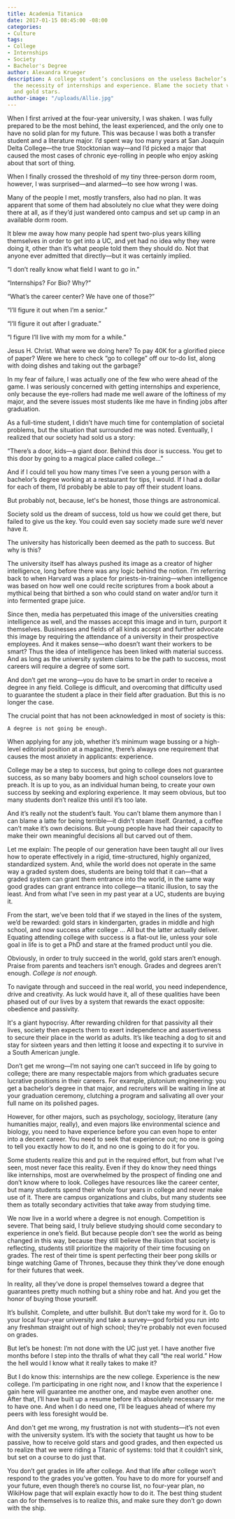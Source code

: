 ```yaml
---
title: Academia Titanica
date: 2017-01-15 08:45:00 -08:00
categories:
- Culture
tags:
- College
- Internships
- Society
- Bachelor's Degree
author: Alexandra Krueger
description: A college student’s conclusions on the useless Bachelor’s degree and
  the necessity of internships and experience. Blame the society that values grades
  and gold stars.
author-image: "/uploads/Allie.jpg"
---
```


When I first arrived at the four-year university, I was shaken. I was fully prepared to be the most behind, the least experienced, and the only one to have no solid plan for my future. This was because I was both a transfer student and a literature major. I’d spent way too many years at San Joaquin Delta College—the true Stocktonian way—and I’d picked a major that caused the most cases of chronic eye-rolling in people who enjoy asking about that sort of thing.

When I finally crossed the threshold of my tiny three-person dorm room, however, I was surprised—and alarmed—to see how wrong I was. 

Many of the people I met, mostly transfers, also had no plan. It was apparent that some of them had absolutely no clue what they were doing there at all, as if they’d just wandered onto campus and set up camp in an available dorm room. 

It blew me away how many people had spent two-plus years killing themselves in order to get into a UC, and yet had no idea why they were doing it, other than it’s what people told them they should do. Not that anyone ever admitted that directly—but it was certainly implied.
 
“I don’t really know what field I want to go in.”

“Internships? For Bio? Why?”
 
“What’s the career center? We have one of those?”

“I’ll figure it out when I’m a senior.”

“I’ll figure it out after I graduate.” 

“I figure I’ll live with my mom for a while.”
	
Jesus H. Christ. What were we doing here? To pay 40K for a glorified piece of paper? Were we here to check “go to college” off our to-do list, along with doing dishes and taking out the garbage?

In my fear of failure, I was actually one of the few who were ahead of the game. I was seriously concerned with getting internships and experience, only because the eye-rollers had made me well aware of the loftiness of my major, and the severe issues most students like me have in finding jobs after graduation. 
 
As a full-time student, I didn’t have much time for contemplation of societal problems, but the situation that surrounded me was noted. Eventually, I realized that our society had sold us a story: 

“There’s a door, kids—a giant door. Behind this door is success. You get to this door by going to a magical place called college…”

And if I could tell you how many times I’ve seen a young person with a bachelor’s  degree working at a restaurant for tips, I would. If I had a dollar for each of them, I’d probably be able to pay off their student loans.  

But probably not, because, let's be honest, those things are astronomical. 

Society sold us the dream of success, told us how we could get there, but failed to give us the key. You could even say society made sure we’d never have it. 

The university has historically been deemed as the path to success. But why is this?
 
The university itself has always pushed its image as a creator of higher intelligence, long before there was any logic behind the notion. I’m referring back to when Harvard was a place for priests-in-training—when intelligence was based on how well one could recite scriptures from a book about a mythical being that birthed a son who could stand on water and/or turn it into fermented grape juice. 

Since then, media has perpetuated this image of the universities creating intelligence as well, and the masses accept this image and in turn, purport it themselves. Businesses and fields of all kinds accept and further advocate this image by requiring the attendance of a university in their prospective employees. And it makes sense—who doesn’t want their workers to be smart? Thus the idea of intelligence has been linked with material success. And as long as the university system claims to be the path to success, most careers will require a degree of some sort. 

And don’t get me wrong—you do have to be smart in order to receive a degree in any field. College is difficult, and overcoming that difficulty used to guarantee the student a place in their field after graduation. But this is no longer the case. 

The crucial point that has not been acknowledged in most of society is this: 

	A degree is not going be enough. 
	
When applying for any job, whether it’s minimum wage bussing or a high-level editorial position at a magazine, there’s always one requirement that causes the most anxiety in applicants: experience. 

College may be a step to success, but going to college does not guarantee success, as so many baby boomers and high school counselors love to preach. It is up to you, as an individual human being, to create your own success by seeking and exploring experience. It may seem obvious, but too many students don’t realize this until it’s too late.

And it’s really not the student’s fault. You can’t blame them anymore than I can blame a latte for being terrible—it didn't steam itself. Granted, a coffee can’t make it’s own decisions. But young people have had their capacity to make their own meaningful decisions all but carved out of them. 

Let me explain: The people of our generation have been taught all our lives how to operate effectively in a rigid, time-structured, highly organized, standardized system. And, while the world does not operate in the same way a graded system does, students are being told that it can—that a graded system can grant them entrance into the world, in the same way good grades can grant entrance into college—a titanic illusion, to say the least. And from what I’ve seen in my past year at a UC, students are buying it.

From the start, we’ve been told that if we stayed in the lines of the system, we’d be rewarded: gold stars in kindergarten, grades in middle and high school, and now success after college … All but the latter actually deliver. Equating attending college with success is a flat-out lie, unless your sole goal in life is to get a PhD and stare at the framed product until you die.

Obviously, in order to truly succeed in the world, gold stars aren’t enough. Praise from parents and teachers isn’t enough. Grades and degrees aren’t enough. *College is not enough.*

To navigate through and succeed in the real world, you need independence, drive and creativity. As luck would have it, all of these qualities have been phased out of our lives by a system that rewards the exact opposite: obedience and passivity.

It's a giant hypocrisy. After rewarding children for that passivity all their lives, society then expects them to exert independence and assertiveness to secure their place in the world as adults. It’s like teaching a dog to sit and stay for sixteen years and then letting it loose and expecting it to survive in a South American jungle. 

Don’t get me wrong—I’m not saying one can’t succeed in life by going to college; there are many respectable majors from which graduates secure lucrative positions in their careers. For example, plutonium engineering: you get a bachelor’s degree in that major, and recruiters will be waiting in line at your graduation ceremony, clutching a program and salivating all over your full name on its polished pages. 

However, for other majors, such as psychology, sociology, literature (any humanities major, really), and even majors like environmental science and biology, you need to have experience before you can even hope to enter into a decent career. You need to seek that experience out; no one is going to tell you exactly how to do it, and no one is going to do it for you.

Some students realize this and put in the required effort, but from what I’ve seen, most never face this reality. Even if they do know they need things like internships, most are overwhelmed by the prospect of finding one and don’t know where to look. Colleges have resources like the career center, but many students spend their whole four years in college and never make use of it. There are campus organizations and clubs, but many students see them as totally secondary activities that take away from studying time. 

We now live in a world where a degree is not enough. Competition is severe. That being said, I truly believe studying should come secondary to experience in one’s field. But because people don’t see the world as being changed in this way, because they still believe the illusion that society is reflecting, students still prioritize the majority of their time focusing on grades. The rest of their time is spent perfecting their beer pong skills or binge watching Game of Thrones, because they think they’ve done enough for their futures that week.
 
In reality, all they’ve done is propel themselves toward a degree that guarantees pretty much nothing but a shiny robe and hat. And you get the honor of buying those yourself. 

It’s bullshit. Complete, and utter bullshit. But don’t take my word for it. Go to your local four-year university and take a survey—god forbid you run into any freshman straight out of high school; they’re probably not even focused on grades.

But let’s be honest: I’m not done with the UC just yet. I have another five months before I step into the thralls of what they call “the real world.” How the hell would I know what it really takes to make it? 

But I do know this: internships are the new college. Experience is the new college. I’m participating in one right now, and I know that the experience I gain here will guarantee me another one, and maybe even another one. After that, I’ll have built up a resume before it’s absolutely necessary for me to have one. And when I do need one, I’ll be leagues ahead of where my peers with less foresight would be. 

And don't get me wrong, my frustration is not with students—it’s not even with the university system. It’s with the society that taught us how to be passive, how to receive gold stars and good grades, and then expected us to realize that we were riding a Titanic of systems: told that it couldn’t sink, but set on a course to do just that. 

You don’t get grades in life after college. And that life after college won’t respond to the grades you’ve gotten. You have to do more for yourself and your future, even though there’s no course list, no four-year plan, no WikiHow page that will explain exactly how to do it. The best thing student can do for themselves is to realize this, and make sure they don’t go down with the ship. 
